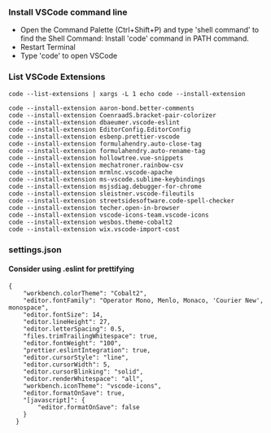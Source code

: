 ### Install VSCode command line
- Open the Command Palette (Ctrl+Shift+P) and type 'shell command' to find the Shell Command: Install 'code' command in PATH command.
- Restart Terminal
- Type 'code' to open VSCode

### List VSCode Extensions
```
code --list-extensions | xargs -L 1 echo code --install-extension
```

```
code --install-extension aaron-bond.better-comments
code --install-extension CoenraadS.bracket-pair-colorizer
code --install-extension dbaeumer.vscode-eslint
code --install-extension EditorConfig.EditorConfig
code --install-extension esbenp.prettier-vscode
code --install-extension formulahendry.auto-close-tag
code --install-extension formulahendry.auto-rename-tag
code --install-extension hollowtree.vue-snippets
code --install-extension mechatroner.rainbow-csv
code --install-extension mrmlnc.vscode-apache
code --install-extension ms-vscode.sublime-keybindings
code --install-extension msjsdiag.debugger-for-chrome
code --install-extension sleistner.vscode-fileutils
code --install-extension streetsidesoftware.code-spell-checker
code --install-extension techer.open-in-browser
code --install-extension vscode-icons-team.vscode-icons
code --install-extension wesbos.theme-cobalt2
code --install-extension wix.vscode-import-cost
```

### settings.json
#### Consider using .eslint for prettifying
```
{
    "workbench.colorTheme": "Cobalt2",
    "editor.fontFamily": "Operator Mono, Menlo, Monaco, 'Courier New', monospace",
    "editor.fontSize": 14,
    "editor.lineHeight": 27,
    "editor.letterSpacing": 0.5,
    "files.trimTrailingWhitespace": true,
    "editor.fontWeight": "100",
    "prettier.eslintIntegration": true,
    "editor.cursorStyle": "line",
    "editor.cursorWidth": 5,
    "editor.cursorBlinking": "solid",
    "editor.renderWhitespace": "all",
    "workbench.iconTheme": "vscode-icons",
    "editor.formatOnSave": true,
    "[javascript]": {
	    "editor.formatOnSave": false
    }
  }
```
